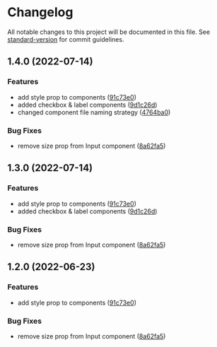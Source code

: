 # Changelog

All notable changes to this project will be documented in this file. See [standard-version](https://github.com/conventional-changelog/standard-version) for commit guidelines.

## 1.4.0 (2022-07-14)


### Features

* add style prop to components ([91c73e0](https://github.com/sveltewind/sveltewind/commit/91c73e01a6039cfecf951edc419f63904a6b0b15))
* added checkbox & label components ([9d1c26d](https://github.com/sveltewind/sveltewind/commit/9d1c26dc16057fc51c9e289082e8c4f84e6a4f6a))
* changed component file naming strategy ([4764ba0](https://github.com/sveltewind/sveltewind/commit/4764ba0e1d696c37bd08832e530ee516f0582ff9))


### Bug Fixes

* remove size prop from Input component ([8a62fa5](https://github.com/sveltewind/sveltewind/commit/8a62fa5e5e6ece687377b1a0e97af28ae33c69b0))

## 1.3.0 (2022-07-14)


### Features

* add style prop to components ([91c73e0](https://github.com/sveltewind/sveltewind/commit/91c73e01a6039cfecf951edc419f63904a6b0b15))
* added checkbox & label components ([9d1c26d](https://github.com/sveltewind/sveltewind/commit/9d1c26dc16057fc51c9e289082e8c4f84e6a4f6a))


### Bug Fixes

* remove size prop from Input component ([8a62fa5](https://github.com/sveltewind/sveltewind/commit/8a62fa5e5e6ece687377b1a0e97af28ae33c69b0))

## 1.2.0 (2022-06-23)


### Features

* add style prop to components ([91c73e0](https://github.com/sveltewind/sveltewind/commit/91c73e01a6039cfecf951edc419f63904a6b0b15))


### Bug Fixes

* remove size prop from Input component ([8a62fa5](https://github.com/sveltewind/sveltewind/commit/8a62fa5e5e6ece687377b1a0e97af28ae33c69b0))
